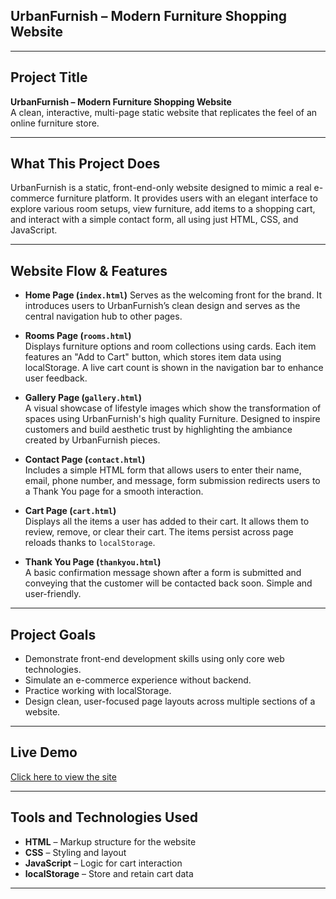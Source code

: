 ## UrbanFurnish – Modern Furniture Shopping Website

---

## Project Title
**UrbanFurnish – Modern Furniture Shopping Website**  
A clean, interactive, multi-page static website that replicates the feel of an online furniture store.

---

## What This Project Does

UrbanFurnish is a static, front-end-only website designed to mimic a real e-commerce furniture platform. It provides users with an elegant interface to explore various room setups, view furniture, add items to a shopping cart, and interact with a simple contact form, all using just HTML, CSS, and JavaScript.

---

## Website Flow & Features

- **Home Page (`index.html`)**
  Serves as the welcoming front for the brand. It introduces users to UrbanFurnish’s clean design and serves as the central navigation hub to other pages.

- **Rooms Page (`rooms.html`)**  
  Displays furniture options and room collections using cards. Each item features an "Add to Cart" button, which stores item data using localStorage. A live cart count is shown in the navigation bar to enhance user feedback.

- **Gallery Page (`gallery.html`)**  
  A visual showcase of lifestyle images which show the transformation of spaces using UrbanFurnish's high quality Furniture. Designed to inspire customers and build aesthetic trust by highlighting the ambiance created by UrbanFurnish pieces.

- **Contact Page (`contact.html`)**  
  Includes a simple HTML form that allows users to enter their name, email, phone number, and message, form submission redirects users to a Thank You page for a smooth interaction.

- **Cart Page (`cart.html`)**  
  Displays all the items a user has added to their cart. It allows them to review, remove, or clear their cart. The items persist across page reloads thanks to `localStorage`.

- **Thank You Page (`thankyou.html`)**  
  A basic confirmation message shown after a form is submitted and conveying that the customer will be contacted back soon. Simple and user-friendly.
  
---

## Project Goals

- Demonstrate front-end development skills using only core web technologies.
- Simulate an e-commerce experience without backend.
- Practice working with localStorage.
- Design clean, user-focused page layouts across multiple sections of a website.

---
## Live Demo

[Click here to view the site](https://bhoomik02.github.io/urbanfurnish)

---

## Tools and Technologies Used

- **HTML** – Markup structure for the website  
- **CSS** – Styling and layout  
- **JavaScript** – Logic for cart interaction  
- **localStorage** – Store and retain cart data   

---
